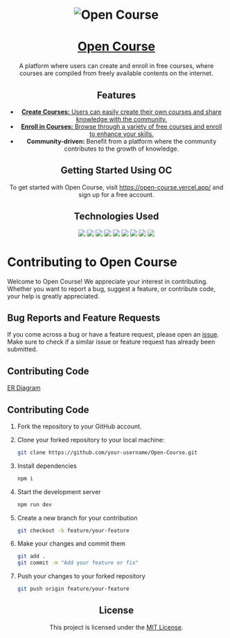 <!-- Project Name and Main Image -->
<h1 align="center">
  <img src="https://i.ibb.co/3khtGXd/whatisit-dark.png" alt="Open Course">
</h1>

<h1 align="center">
  <a target="_blank" href="https://open-course.vercel.app/">Open Course</a>
</h1>

<!-- Project Description -->
<p align="center">A platform where users can create and enroll in free courses, where courses are compiled from freely available contents on the internet.</p>

<!-- Features -->
<h2 align="center">Features</h2>

<ul align="center">
  <li>
   <a target="_blank" href="https://open-course.vercel.app/course-creation">
      <strong>Create Courses:</strong> Users can easily create their own courses and share knowledge with the community.
   </a>
  </li>
  <li>
   <a target="_blank" href="https://open-course.vercel.app/courses">
      <strong>Enroll in Courses:</strong> Browse through a variety of free courses and enroll to enhance your skills.
   </a>
  </li>
  <li>
   <strong>Community-driven:</strong> Benefit from a platform where the community contributes to the growth of knowledge.
  </li>
</ul>

<!-- Getting Started -->
<h2 align="center">Getting Started Using OC</h2>

<p align="center">To get started with Open Course, visit <a href="https://open-course.vercel.app/">https://open-course.vercel.app/</a> and sign up for a free account.</p>

<!-- Technologies Used -->
<h2 align="center">Technologies Used</h2>

<p align="center">
  <img src="https://img.shields.io/badge/Database-Redis-informational?style=flat&logo=redis&logoColor=white&color=DC382D">
  <img src="https://img.shields.io/badge/Database-MongoDB-informational?style=flat&logo=mongodb&logoColor=white&color=47A248">
  <img src="https://img.shields.io/badge/Framework-Next.js-informational?style=flat&logo=next.js&logoColor=white&color=000000">
  <img src="https://img.shields.io/badge/Testing-Cypress-informational?style=flat&logo=cypress&logoColor=white&color=17202C">
  <img src="https://img.shields.io/badge/Styling-Tailwind_CSS-informational?style=flat&logo=tailwind-css&logoColor=white&color=38B2AC">
  <img src="https://img.shields.io/badge/Query_Library-react_query-informational?style=flat&logo=react-query&logoColor=white&color=F96716">
  <img src="https://img.shields.io/badge/State_Management-Redux_Toolkit-informational?style=flat&logo=redux&logoColor=white&color=764ABC">
  <img src="https://img.shields.io/badge/Authentication-Next_Auth-informational?style=flat&logo=next-auth&logoColor=white&color=000000">
  <img src="https://img.shields.io/badge/Validation-Zod-informational?style=flat&logo=zod&logoColor=white&color=EE7A3B">
</p>

<!-- Contributing -->

# Contributing to Open Course

Welcome to Open Course! We appreciate your interest in contributing. Whether you want to report a bug, suggest a feature, or contribute code, your help is greatly appreciated.

## Bug Reports and Feature Requests

If you come across a bug or have a feature request, please open an [issue](https://github.com/zarif007/Open-Course/issues). Make sure to check if a similar issue or feature request has already been submitted.

## Contributing Code

<a target="_blank" href="https://i.ibb.co/kKgxqpt/Screenshot-2023-12-23-eee044024.png">ER Diagram</a>

## Contributing Code

1. Fork the repository to your GitHub account.
2. Clone your forked repository to your local machine:

   ```bash
   git clone https://github.com/your-username/Open-Course.git
   ```

3. Install dependencies

   ```bash
   npm i
   ```

4. Start the development server

   ```bash
   npm run dev
   ```

5. Create a new branch for your contribution

   ```bash
   git checkout -b feature/your-feature
   ```

6. Make your changes and commit them

   ```bash
   git add .
   git commit -m "Add your feature or fix"
   ```

7. Push your changes to your forked repository

   ```bash
   git push origin feature/your-feature
   ```

<!-- License -->
<h2 align="center">License</h2>

<p align="center">This project is licensed under the <a href="LICENSE">MIT License</a>.</p>
